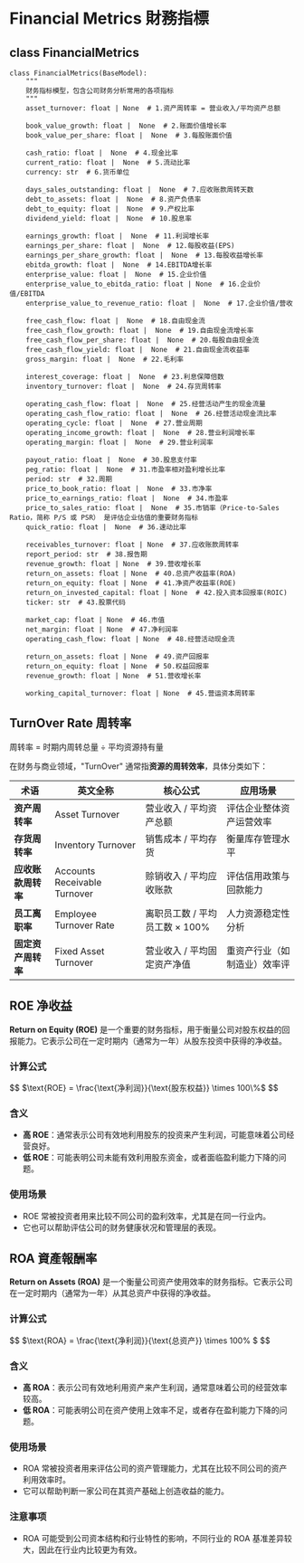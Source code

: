 # Financial Metrics 財務指標



## class FinancialMetrics

```
class FinancialMetrics(BaseModel):
    """
    财务指标模型，包含公司财务分析常用的各项指标
    """
    asset_turnover: float | None  # 1.资产周转率 = 营业收入/平均资产总额
    
    book_value_growth: float |  None  # 2.账面价值增长率
    book_value_per_share: float |  None  # 3.每股账面价值
    
    cash_ratio: float |  None  # 4.现金比率
    current_ratio: float |  None  # 5.流动比率
    currency: str  # 6.货币单位
    
    days_sales_outstanding: float |  None  # 7.应收账款周转天数
    debt_to_assets: float |  None  # 8.资产负债率
    debt_to_equity: float |  None  # 9.产权比率
    dividend_yield: float |  None  # 10.股息率
    
    earnings_growth: float |  None  # 11.利润增长率
    earnings_per_share: float |  None  # 12.每股收益(EPS)
    earnings_per_share_growth: float |  None  # 13.每股收益增长率
    ebitda_growth: float |  None  # 14.EBITDA增长率
    enterprise_value: float |  None  # 15.企业价值
    enterprise_value_to_ebitda_ratio: float | None  # 16.企业价值/EBITDA
    enterprise_value_to_revenue_ratio: float |  None  # 17.企业价值/营收
    
    free_cash_flow: float |  None  # 18.自由现金流
    free_cash_flow_growth: float |  None  # 19.自由现金流增长率
    free_cash_flow_per_share: float |  None  # 20.每股自由现金流
    free_cash_flow_yield: float |  None  # 21.自由现金流收益率
    gross_margin: float |  None  # 22.毛利率
    
    interest_coverage: float |  None  # 23.利息保障倍数
    inventory_turnover: float |  None  # 24.存货周转率
    
    operating_cash_flow: float |  None  # 25.经营活动产生的现金流量
    operating_cash_flow_ratio: float |  None  # 26.经营活动现金流比率
    operating_cycle: float |  None  # 27.营业周期
    operating_income_growth: float |  None  # 28.营业利润增长率
    operating_margin: float |  None  # 29.营业利润率
    
    payout_ratio: float |  None  # 30.股息支付率
    peg_ratio: float |  None  # 31.市盈率相对盈利增长比率
    period: str  # 32.周期
    price_to_book_ratio: float |  None  # 33.市净率
    price_to_earnings_ratio: float |  None  # 34.市盈率
    price_to_sales_ratio: float |  None  # 35.市销率（Price-to-Sales Ratio，简称 P/S 或 PSR） 是评估企业估值的重要财务指标
    quick_ratio: float |  None  # 36.速动比率
    
    receivables_turnover: float | None  # 37.应收账款周转率
    report_period: str  # 38.报告期
    revenue_growth: float | None  # 39.营收增长率
    return_on_assets: float | None  # 40.总资产收益率(ROA)
    return_on_equity: float | None  # 41.净资产收益率(ROE)
    return_on_invested_capital: float | None  # 42.投入资本回报率(ROIC)
    ticker: str  # 43.股票代码
    
    market_cap: float | None  # 46.市值
    net_margin: float | None  # 47.净利润率
    operating_cash_flow: float | None  # 48.经营活动现金流

    return_on_assets: float | None  # 49.资产回报率
    return_on_equity: float | None  # 50.权益回报率
    revenue_growth: float | None  # 51.营收增长率
    
    working_capital_turnover: float | None  # 45.营运资本周转率

```

## TurnOver Rate 周转率 

周转率 = 时期内周转总量 ÷ 平均资源持有量

在财务与商业领域，"TurnOver" 通常指**资源的周转效率**，具体分类如下：

| 术语               | 英文全称                     | 核心公式                       | 应用场景                     |
| ------------------ | ---------------------------- | ------------------------------ | ---------------------------- |
| **资产周转率**     | Asset Turnover               | 营业收入 / 平均资产总额        | 评估企业整体资产运营效率     |
| **存货周转率**     | Inventory Turnover           | 销售成本 / 平均存货            | 衡量库存管理水平             |
| **应收账款周转率** | Accounts Receivable Turnover | 赊销收入 / 平均应收账款        | 评估信用政策与回款能力       |
| **员工离职率**     | Employee Turnover Rate       | 离职员工数 / 平均员工数 × 100% | 人力资源稳定性分析           |
| **固定资产周转率** | Fixed Asset Turnover         | 营业收入 / 平均固定资产净值    | 重资产行业（如制造业）效率评 |

## ROE 净收益

**Return on Equity (ROE)** 是一个重要的财务指标，用于衡量公司对股东权益的回报能力。它表示公司在一定时期内（通常为一年）从股东投资中获得的净收益。

### 计算公式

$$
$\text{ROE} = \frac{\text{净利润}}{\text{股东权益}} \times 100\%$
$$

### 含义

- **高 ROE**：通常表示公司有效地利用股东的投资来产生利润，可能意味着公司经营良好。
- **低 ROE**：可能表明公司未能有效利用股东资金，或者面临盈利能力下降的问题。

### 使用场景

- ROE 常被投资者用来比较不同公司的盈利效率，尤其是在同一行业内。
- 它也可以帮助评估公司的财务健康状况和管理层的表现。



## ROA 資產報酬率

**Return on Assets (ROA)** 是一个衡量公司资产使用效率的财务指标。它表示公司在一定时期内（通常为一年）从其总资产中获得的净收益。

### 计算公式

$$
$\text{ROA} = \frac{\text{净利润}}{\text{总资产}} \times 100\% $
$$

### 含义

- **高 ROA**：表示公司有效地利用资产来产生利润，通常意味着公司的经营效率较高。
- **低 ROA**：可能表明公司在资产使用上效率不足，或者存在盈利能力下降的问题。

### 使用场景

- ROA 常被投资者用来评估公司的资产管理能力，尤其在比较不同公司的资产利用效率时。
- 它可以帮助判断一家公司在其资产基础上创造收益的能力。

### 注意事项

- ROA 可能受到公司资本结构和行业特性的影响，不同行业的 ROA 基准差异较大，因此在行业内比较更为有效。